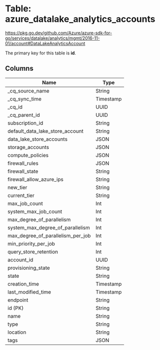 # Table: azure_datalake_analytics_accounts

https://pkg.go.dev/github.com/Azure/azure-sdk-for-go/services/datalake/analytics/mgmt/2016-11-01/account#DataLakeAnalyticsAccount

The primary key for this table is **id**.



## Columns
| Name          | Type          |
| ------------- | ------------- |
|_cq_source_name|String|
|_cq_sync_time|Timestamp|
|_cq_id|UUID|
|_cq_parent_id|UUID|
|subscription_id|String|
|default_data_lake_store_account|String|
|data_lake_store_accounts|JSON|
|storage_accounts|JSON|
|compute_policies|JSON|
|firewall_rules|JSON|
|firewall_state|String|
|firewall_allow_azure_ips|String|
|new_tier|String|
|current_tier|String|
|max_job_count|Int|
|system_max_job_count|Int|
|max_degree_of_parallelism|Int|
|system_max_degree_of_parallelism|Int|
|max_degree_of_parallelism_per_job|Int|
|min_priority_per_job|Int|
|query_store_retention|Int|
|account_id|UUID|
|provisioning_state|String|
|state|String|
|creation_time|Timestamp|
|last_modified_time|Timestamp|
|endpoint|String|
|id (PK)|String|
|name|String|
|type|String|
|location|String|
|tags|JSON|